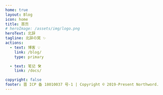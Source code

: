 ```yaml
---
home: true
layout: Blog
icon: home
title: 首页
# heroImage: /assets/img/logo.png
heroText: 北辞
tagline: 北辞の窝 ✨
actions:
  - text: 博客 💡
    link: /blog/
    type: primary

  - text: 笔记 🛠
    link: /docs/

copyright: false
footer: 晋 ICP 备 18010037 号-1 | Copyright © 2019-Present Northword.
---
```

